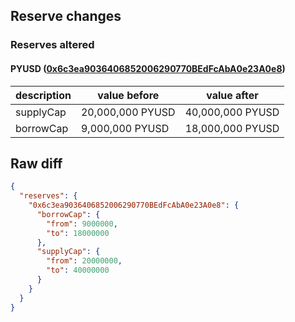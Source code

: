 ## Reserve changes

### Reserves altered

#### PYUSD ([0x6c3ea9036406852006290770BEdFcAbA0e23A0e8](https://etherscan.io/address/0x6c3ea9036406852006290770BEdFcAbA0e23A0e8))

| description | value before | value after |
| --- | --- | --- |
| supplyCap | 20,000,000 PYUSD | 40,000,000 PYUSD |
| borrowCap | 9,000,000 PYUSD | 18,000,000 PYUSD |


## Raw diff

```json
{
  "reserves": {
    "0x6c3ea9036406852006290770BEdFcAbA0e23A0e8": {
      "borrowCap": {
        "from": 9000000,
        "to": 18000000
      },
      "supplyCap": {
        "from": 20000000,
        "to": 40000000
      }
    }
  }
}
```